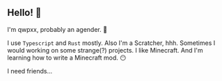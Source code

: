## Hello! 👻

I'm qwpxx, probably an agender. 🌹

I use `Typescript` and `Rust` mostly. Also I'm a Scratcher, hhh.
Sometimes I would working on some strange(?) projects.
I like Minecraft. And I'm learning how to write a Minecraft mod. 😶

I need friends...
